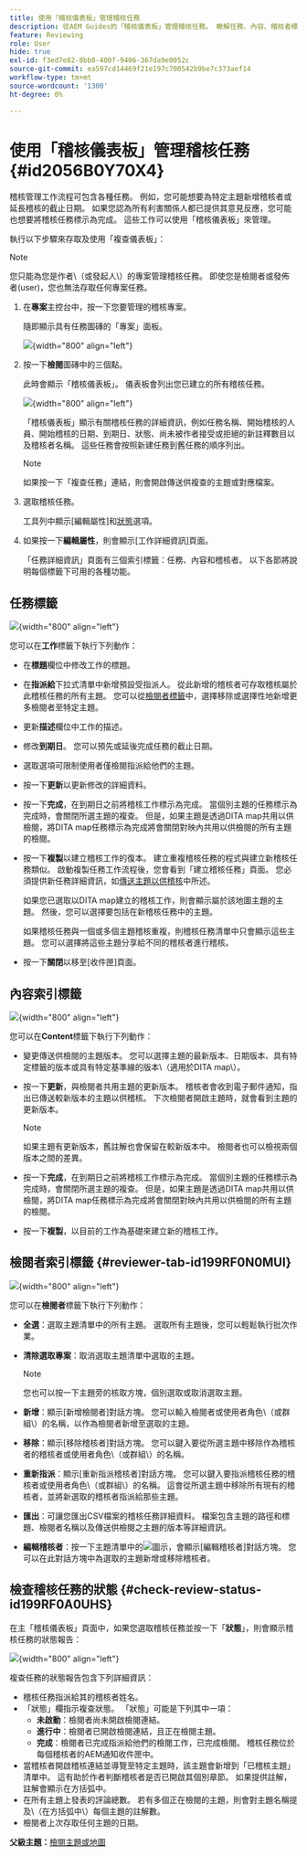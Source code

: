 ```yaml
---
title: 使用「稽核儀表板」管理稽核任務
description: 從AEM Guides的「稽核儀表板」管理稽核任務。 瞭解任務、內容、稽核者標籤下的執行動作，並檢查稽核任務的狀態。
feature: Reviewing
role: User
hide: true
exl-id: f3ed7e82-8bb8-400f-9406-367da9e0052c
source-git-commit: ea597cd14469f21e197c700542b9be7c373aef14
workflow-type: tm+mt
source-wordcount: '1300'
ht-degree: 0%

---
```


# 使用「稽核儀表板」管理稽核任務 {#id2056B0Y70X4}

稽核管理工作流程可包含各種任務。 例如，您可能想要為特定主題新增稽核者或延長稽核的截止日期。 如果您認為所有利害關係人都已提供其意見反應，您可能也想要將稽核任務標示為完成。 這些工作可以使用「稽核儀表板」來管理。

執行以下步驟來存取及使用「複查儀表板」：

>[!NOTE]
>
> 您只能為您是作者\（或發起人\）的專案管理稽核任務。 即使您是檢閱者或發佈者\(user\)，您也無法存取任何專案任務。

1. 在&#x200B;**專案**&#x200B;主控台中，按一下您要管理的稽核專案。

   隨即顯示具有任務圖磚的「專案」面板。

   ![](images/review-management.png){width="800" align="left"}

1. 按一下&#x200B;**檢閱**&#x200B;圖磚中的三個點。

   此時會顯示「稽核儀表板」。 儀表板會列出您已建立的所有稽核任務。

   ![](images/review-dashboard.png){width="800" align="left"}

   「稽核儀表板」顯示有關稽核任務的詳細資訊，例如任務名稱、開始稽核的人員、開始稽核的日期、到期日、狀態、尚未被作者接受或拒絕的新註釋數目以及稽核者名稱。 這些任務會按照新建任務到舊任務的順序列出。

   >[!NOTE]
   >
   > 如果按一下「複查任務」連結，則會開啟傳送供複查的主題或對應檔案。

1. 選取稽核任務。

   工具列中顯示[編輯屬性]和[狀態](#check-review-status-id199RF0A0UHS)選項。

1. 如果按一下&#x200B;**編輯屬性**，則會顯示[工作詳細資訊]頁面。

   「任務詳細資訊」頁面有三個索引標籤：任務、內容和稽核者。 以下各節將說明每個標籤下可用的各種功能。


## 任務標籤

![](images/review-task-page.png){width="800" align="left"}

您可以在&#x200B;**工作**&#x200B;標籤下執行下列動作：

- 在&#x200B;**標題**&#x200B;欄位中修改工作的標題。
- 在&#x200B;**指派給**&#x200B;下拉式清單中新增預設受指派人。 從此新增的稽核者可存取稽核屬於此稽核任務的所有主題。 您可以從[檢閱者標籤](#reviewer-tab-id199RF0N0MUI)中，選擇移除或選擇性地新增更多檢閱者至特定主題。
- 更新&#x200B;**描述**&#x200B;欄位中工作的描述。
- 修改&#x200B;**到期日**。 您可以預先或延後完成任務的截止日期。
- 選取選項可限制使用者僅檢閱指派給他們的主題。
- 按一下&#x200B;**更新**&#x200B;以更新修改的詳細資料。
- 按一下&#x200B;**完成**，在到期日之前將稽核工作標示為完成。 當個別主題的任務標示為完成時，會關閉所選主題的複查。 但是，如果主題是透過DITA map共用以供檢閱，將DITA map任務標示為完成將會關閉對映內共用以供檢閱的所有主題的檢閱。
- 按一下&#x200B;**複製**&#x200B;以建立稽核工作的復本。 建立重複稽核任務的程式與建立新稽核任務類似。 啟動複製任務工作流程後，您會看到「建立稽核任務」頁面。 您必須提供新任務詳細資訊，如[傳送主題以供稽核](review-send-topics-for-review.md#)中所述。

  如果您已選取以DITA map建立的稽核工作，則會顯示屬於該地圖主題的主題。 然後，您可以選擇要包括在新稽核任務中的主題。

  如果稽核任務與一個或多個主題稽核重複，則稽核任務清單中只會顯示這些主題。 您可以選擇將這些主題分享給不同的稽核者進行稽核。

- 按一下&#x200B;**關閉**&#x200B;以移至[收件匣]頁面。

## 內容索引標籤

![](images/review-content-page.png){width="800" align="left"}

您可以在&#x200B;**Content**&#x200B;標籤下執行下列動作：

- 變更傳送供檢閱的主題版本。 您可以選擇主題的最新版本、日期版本、具有特定標籤的版本或具有特定基準線的版本\（適用於DITA map\）。

- 按一下&#x200B;**更新**，與檢閱者共用主題的更新版本。 稽核者會收到電子郵件通知，指出已傳送較新版本的主題以供稽核。 下次檢閱者開啟主題時，就會看到主題的更新版本。

  >[!NOTE]
  >
  > 如果主題有更新版本，舊註解也會保留在較新版本中。 檢閱者也可以檢視兩個版本之間的差異。

- 按一下&#x200B;**完成**，在到期日之前將稽核工作標示為完成。 當個別主題的任務標示為完成時，會關閉所選主題的複查。 但是，如果主題是透過DITA map共用以供檢閱，將DITA map任務標示為完成將會關閉對映內共用以供檢閱的所有主題的檢閱。

- 按一下&#x200B;**複製**，以目前的工作為基礎來建立新的稽核工作。


## 檢閱者索引標籤 {#reviewer-tab-id199RF0N0MUI}

![](images/reviewers-tab.png){width="800" align="left"}

您可以在&#x200B;**檢閱者**&#x200B;標籤下執行下列動作：

- **全選**：選取主題清單中的所有主題。 選取所有主題後，您可以輕鬆執行批次作業。
- **清除選取專案**：取消選取主題清單中選取的主題。

  >[!NOTE]
  >
  > 您也可以按一下主題旁的核取方塊，個別選取或取消選取主題。

- **新增**：顯示[新增檢閱者]對話方塊。 您可以輸入檢閱者或使用者角色\（或群組\）的名稱，以作為檢閱者新增至選取的主題。
- **移除**：顯示[移除稽核者]對話方塊。 您可以鍵入要從所選主題中移除作為稽核者的稽核者或使用者角色\（或群組\）的名稱。
- **重新指派**：顯示[重新指派稽核者]對話方塊。 您可以鍵入要指派稽核任務的稽核者或使用者角色\（或群組\）的名稱。 這會從所選主題中移除所有現有的稽核者，並將新選取的稽核者指派給那些主題。
- **匯出**：可讓您匯出CSV檔案的稽核任務詳細資料。 檔案包含主題的路徑和標題、檢閱者名稱以及傳送供檢閱之主題的版本等詳細資訊。
- **編輯稽核者**：按一下主題清單中的![](images/edit_pencil_icon.svg)圖示，會顯示[編輯稽核者]對話方塊。 您可以在此對話方塊中為選取的主題新增或移除稽核者。

## 檢查稽核任務的狀態 {#check-review-status-id199RF0A0UHS}

在主「稽核儀表板」頁面中，如果您選取稽核任務並按一下「**狀態**」，則會顯示稽核任務的狀態報告：

![](images/review-status-report.png){width="800" align="left"}

複查任務的狀態報告包含下列詳細資訊：

- 稽核任務指派給其的稽核者姓名。
- 「狀態」欄指示複查狀態。 「狀態」可能是下列其中一項：
   - **未啟動**：檢閱者尚未開啟檢閱連結。
   - **進行中**：檢閱者已開啟檢閱連結，且正在檢閱主題。
   - **完成**：檢閱者已完成指派給他們的檢閱工作，已完成檢閱。 稽核任務位於每個稽核者的AEM通知收件匣中。
- 當稽核者開啟稽核連結並導覽至特定主題時，該主題會新增到「已稽核主題」清單中。 這有助於作者判斷稽核者是否已開啟其個別章節。 如果提供註解，註解會顯示在方括弧中。
- 在所有主題上發表的評論總數。 若有多個正在檢閱的主題，則會對主題名稱提及\（在方括弧中\）每個主題的註解數。
- 檢閱者上次存取任何主題的日期。

**父級主題：**[&#x200B;檢閱主題或地圖](review.md)
